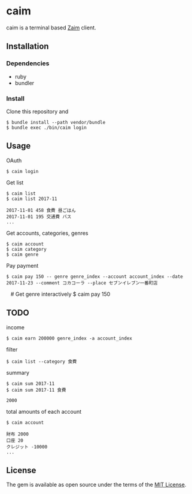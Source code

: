 # caim

caim is a terminal based [Zaim](https://zaim.net/) client.

## Installation

### Dependencies

- ruby
- bundler

### Install

Clone this repository and

    $ bundle install --path vendor/bundle
    $ bundle exec ./bin/caim login

## Usage

OAuth

    $ caim login

Get list

    $ caim list
    $ caim list 2017-11

    2017-11-01 458 食費 昼ごはん
    2017-11-01 195 交通費 バス
    ...

Get accounts, categories, genres

    $ caim account
    $ caim category
    $ caim genre

Pay payment

    $ caim pay 150 -- genre genre_index --account account_index --date 2017-11-23 --comment コカコーラ --place セブンイレブン一番町店
    # Get genre interactively
    $ caim pay 150


## TODO

income

    $ caim earn 200000 genre_index -a account_index

filter

    $ caim list --category 食費

summary

    $ caim sum 2017-11
    $ caim sum 2017-11 食費

    2000

total amounts of each account

    $ caim account

    財布 2000
    口座 20
    クレジット -10000
    ...



## License

The gem is available as open source under the terms of the [MIT License](https://opensource.org/licenses/MIT).
